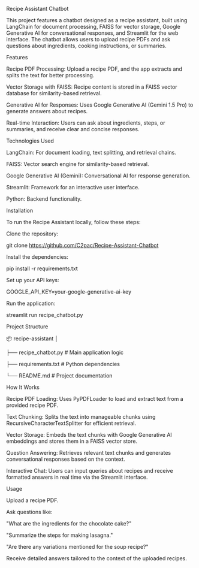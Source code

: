 Recipe Assistant Chatbot

This project features a chatbot designed as a recipe assistant, built using LangChain for document processing, FAISS for vector storage, Google Generative AI for conversational responses, and Streamlit for the web interface. The chatbot allows users to upload recipe PDFs and ask questions about ingredients, cooking instructions, or summaries.

Features

Recipe PDF Processing: Upload a recipe PDF, and the app extracts and splits the text for better processing.

Vector Storage with FAISS: Recipe content is stored in a FAISS vector database for similarity-based retrieval.

Generative AI for Responses: Uses Google Generative AI (Gemini 1.5 Pro) to generate answers about recipes.

Real-time Interaction: Users can ask about ingredients, steps, or summaries, and receive clear and concise responses.

Technologies Used

LangChain: For document loading, text splitting, and retrieval chains.

FAISS: Vector search engine for similarity-based retrieval.

Google Generative AI (Gemini): Conversational AI for response generation.

Streamlit: Framework for an interactive user interface.

Python: Backend functionality.

Installation

To run the Recipe Assistant locally, follow these steps:

Clone the repository:

git clone https://github.com/C2pac/Recipe-Assistant-Chatbot

Install the dependencies:

pip install -r requirements.txt

Set up your API keys:

GOOGLE_API_KEY=your-google-generative-ai-key

Run the application:

streamlit run recipe_chatbot.py

Project Structure

📦 recipe-assistant
│

├── recipe_chatbot.py    # Main application logic

├── requirements.txt     # Python dependencies

└── README.md            # Project documentation

How It Works

Recipe PDF Loading: Uses PyPDFLoader to load and extract text from a provided recipe PDF.

Text Chunking: Splits the text into manageable chunks using RecursiveCharacterTextSplitter for efficient retrieval.

Vector Storage: Embeds the text chunks with Google Generative AI embeddings and stores them in a FAISS vector store.

Question Answering: Retrieves relevant text chunks and generates conversational responses based on the context.

Interactive Chat: Users can input queries about recipes and receive formatted answers in real time via the Streamlit interface.

Usage

Upload a recipe PDF.

Ask questions like:

"What are the ingredients for the chocolate cake?"

"Summarize the steps for making lasagna."

"Are there any variations mentioned for the soup recipe?"

Receive detailed answers tailored to the context of the uploaded recipes.
